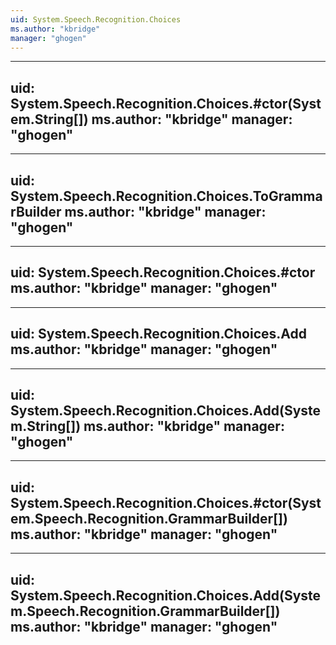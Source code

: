 ```yaml
---
uid: System.Speech.Recognition.Choices
ms.author: "kbridge"
manager: "ghogen"
---
```


---
uid: System.Speech.Recognition.Choices.#ctor(System.String[])
ms.author: "kbridge"
manager: "ghogen"
---

---
uid: System.Speech.Recognition.Choices.ToGrammarBuilder
ms.author: "kbridge"
manager: "ghogen"
---

---
uid: System.Speech.Recognition.Choices.#ctor
ms.author: "kbridge"
manager: "ghogen"
---

---
uid: System.Speech.Recognition.Choices.Add
ms.author: "kbridge"
manager: "ghogen"
---

---
uid: System.Speech.Recognition.Choices.Add(System.String[])
ms.author: "kbridge"
manager: "ghogen"
---

---
uid: System.Speech.Recognition.Choices.#ctor(System.Speech.Recognition.GrammarBuilder[])
ms.author: "kbridge"
manager: "ghogen"
---

---
uid: System.Speech.Recognition.Choices.Add(System.Speech.Recognition.GrammarBuilder[])
ms.author: "kbridge"
manager: "ghogen"
---
